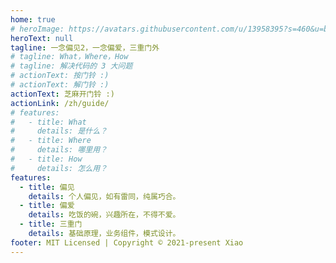 ```yaml
---
home: true
# heroImage: https://avatars.githubusercontent.com/u/13958395?s=460&u=b30a9731e3748ced50e5b17402ab59f15f59ae05&v=4
heroText: null
tagline: 一念偏见2，一念偏爱，三重门外
# tagline: What，Where，How
# tagline: 解决代码的 3 大问题
# actionText: 按门铃 :)
# actionText: 解门铃 :)
actionText: 芝麻开门铃 :)
actionLink: /zh/guide/
# features: 
#   - title: What
#     details: 是什么？
#   - title: Where
#     details: 哪里用？
#   - title: How
#     details: 怎么用？
features: 
  - title: 偏见
    details: 个人偏见，如有雷同，纯属巧合。
  - title: 偏爱
    details: 吃饭的碗，兴趣所在，不得不爱。
  - title: 三重门
    details: 基础原理，业务组件，模式设计。
footer: MIT Licensed | Copyright © 2021-present Xiao
---
```

